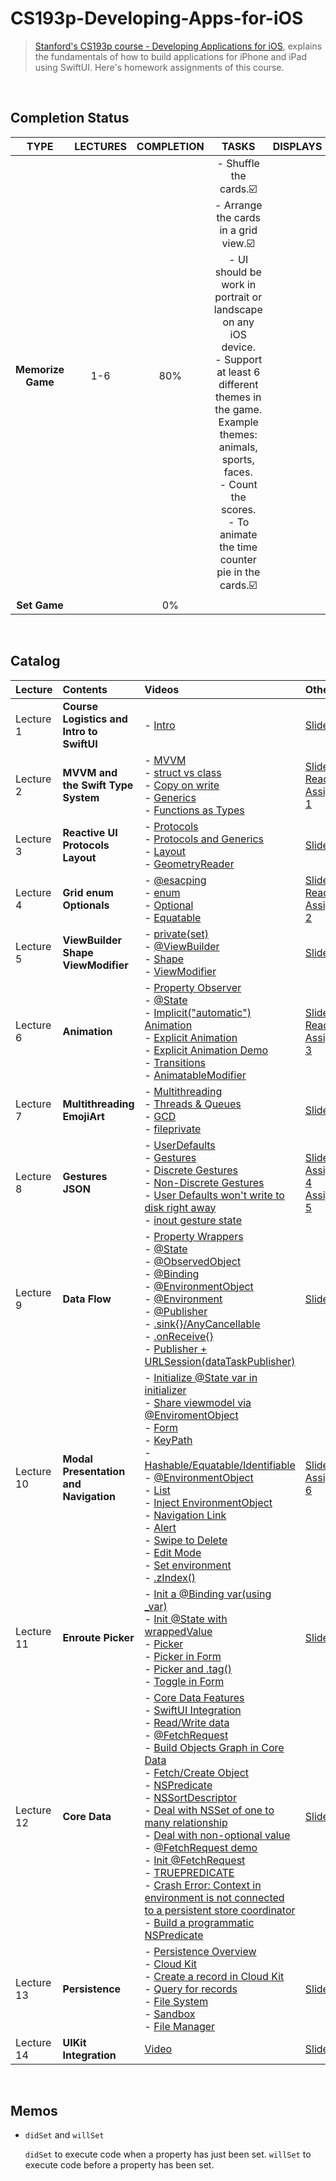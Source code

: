 # CS193p-Developing-Apps-for-iOS
 
> [Stanford's CS193p course - Developing Applications for iOS](https://cs193p.sites.stanford.edu/), explains the fundamentals of how to build applications for iPhone and iPad using SwiftUI. Here's homework assignments of this course.
<br>

## Completion Status
| __TYPE__ | __LECTURES__ | __COMPLETION__ | __TASKS__ | __DISPLAYS__ |
|  :-: | :-: | :-: | :-: | :-: | 
| __Memorize Game__ | 1-6 | 80% | - Shuffle the cards.☑️<br>- Arrange the cards in a grid view.☑️<br>- UI should be work in portrait or landscape on any iOS device.<br>- Support at least 6 different themes in the game. Example themes: animals, sports, faces.<br>- Count the scores.<br>- To animate the time counter pie in the cards.☑️ | |
| __Set Game__ | | 0% | | |
<br>

## Catalog
| __Lecture__ | __Contents__ | __Videos__ | __Others__ |
| :-- | :-- | :-- | :-- | 
| Lecture 1 | __Course Logistics and Intro to SwiftUI__ | - [Intro](https://youtu.be/jbtqIBpUG7g) | [Slides](https://cs193p.sites.stanford.edu/sites/g/files/sbiybj16636/files/media/file/l1.pdf) |
| Lecture 2 | __MVVM and the Swift Type System__ | - [MVVM](https://youtu.be/4GjXq2Sr55Q?t=40) <br> - [struct vs class](https://youtu.be/4GjXq2Sr55Q?t=1205)<br>  - [Copy on write](https://youtu.be/4GjXq2Sr55Q?t=1248)<br> - [Generics](https://youtu.be/4GjXq2Sr55Q?t=1730)<br> - [Functions as Types](https://youtu.be/4GjXq2Sr55Q?t=1971) | [Slides](https://cs193p.sites.stanford.edu/sites/g/files/sbiybj16636/files/media/file/l2.pdf)<br> [Reading 1](https://cs193p.sites.stanford.edu/sites/g/files/sbiybj16636/files/media/file/r1.pdf)<br> [Assignment 1](https://cs193p.sites.stanford.edu/sites/g/files/sbiybj16636/files/media/file/a1.pdf) |
| Lecture 3 | __Reactive UI Protocols Layout__ | - [Protocols](https://youtu.be/SIYdYpPXil4?t=2065)<br> - [Protocols and Generics](https://youtu.be/SIYdYpPXil4?t=2694)<br> - [Layout](https://youtu.be/SIYdYpPXil4?t=3176)<br> - [GeometryReader](https://youtu.be/SIYdYpPXil4?t=4207) | [Slides](https://cs193p.sites.stanford.edu/sites/g/files/sbiybj16636/files/media/file/l3_0.pdf) |
| Lecture 4 | __Grid enum Optionals__ | - [@esacping](https://www.youtube.com/watch?v=eHEeWzFP6O4&feature=youtu.be&t=515)<br> - [enum](https://youtu.be/eHEeWzFP6O4?t=1973)<br> - [Optional](https://youtu.be/eHEeWzFP6O4?t=2453)<br> - [Equatable](https://youtu.be/eHEeWzFP6O4?t=3808) | [Slides](https://cs193p.sites.stanford.edu/sites/g/files/sbiybj16636/files/media/file/l4.pdf)<br> [Reading 2](https://cs193p.sites.stanford.edu/sites/g/files/sbiybj16636/files/media/file/r2_0.pdf)<br> [Assignment 2](https://cs193p.sites.stanford.edu/sites/g/files/sbiybj16636/files/media/file/a2_0.pdf)  |
| Lecture 5 | __ViewBuilder Shape ViewModifier__ | - [private(set)](https://youtu.be/oDKDGCRdSHc?t=282)<br> - [@ViewBuilder](https://youtu.be/oDKDGCRdSHc?t=725)<br> - [Shape](https://youtu.be/oDKDGCRdSHc?t=1226)<br> - [ViewModifier](https://youtu.be/oDKDGCRdSHc?t=2555) | [Slides](https://cs193p.sites.stanford.edu/sites/g/files/sbiybj16636/files/media/file/lecture_5.pdf) |
| Lecture 6 | __Animation__ | - [Property Observer](https://youtu.be/3krC2c56ceQ?t=43)<br> - [@State](https://youtu.be/3krC2c56ceQ?t=119)<br> - [Implicit("automatic") Animation](https://youtu.be/3krC2c56ceQ?t=716)<br> - [Explicit Animation](https://youtu.be/3krC2c56ceQ?t=1048)<br> - [Explicit Animation Demo](https://youtu.be/3krC2c56ceQ?t=3055)<br> - [Transitions](https://youtu.be/3krC2c56ceQ?t=1253)<br> - [AnimatableModifier](https://youtu.be/3krC2c56ceQ?t=3856) | [Slides](https://cs193p.sites.stanford.edu/sites/g/files/sbiybj16636/files/media/file/lecture_6.pdf)<br> [Reading 3](https://cs193p.sites.stanford.edu/sites/g/files/sbiybj16636/files/media/file/reading_3.pdf)<br> [Assignment 3](https://cs193p.sites.stanford.edu/sites/g/files/sbiybj16636/files/media/file/assignment_3.pdf) |
| Lecture 7 | __Multithreading EmojiArt__ | - [Multithreading](https://youtu.be/tmx-OwkBWxA?t=378)<br> - [Threads & Queues](https://youtu.be/tmx-OwkBWxA?t=474)<br> - [GCD](https://youtu.be/tmx-OwkBWxA?t=716)<br> - [fileprivate](https://youtu.be/tmx-OwkBWxA?t=2822) | [Slides](https://cs193p.sites.stanford.edu/sites/g/files/sbiybj16636/files/media/file/lecture_7_0.pdf) |
| Lecture 8 | __Gestures JSON__ | - [UserDefaults](https://youtu.be/mz-rNLWJ0bk?t=175)<br> - [Gestures](https://youtu.be/mz-rNLWJ0bk?t=526)<br> - [Discrete Gestures](https://youtu.be/mz-rNLWJ0bk?t=694)<br>  - [Non-Discrete Gestures](https://youtu.be/mz-rNLWJ0bk?t=757)<br> - [User Defaults won't write to disk right away](https://youtu.be/mz-rNLWJ0bk?t=2397)<br> - [inout gesture state](https://youtu.be/mz-rNLWJ0bk?t=3906) | [Slides](https://cs193p.sites.stanford.edu/sites/g/files/sbiybj16636/files/media/file/lecture_8.pdf)<br> [Assignment 4](https://cs193p.sites.stanford.edu/sites/g/files/sbiybj16636/files/media/file/a4_0.pdf)<br> [Assignment 5](https://cs193p.sites.stanford.edu/sites/g/files/sbiybj16636/files/media/file/assignment_5.pdf) |
| Lecture 9 | __Data Flow__ | - [Property Wrappers](https://youtu.be/0i152oA3T3s?t=60)<br> - [@State](https://youtu.be/0i152oA3T3s?t=376)<br> - [@ObservedObject](https://youtu.be/0i152oA3T3s?t=443)<br> - [@Binding](https://youtu.be/0i152oA3T3s?t=492)<br> - [@EnvironmentObject](https://youtu.be/0i152oA3T3s?t=746)<br> - [@Environment](https://youtu.be/0i152oA3T3s?t=934)<br> - [@Publisher](https://youtu.be/0i152oA3T3s?t=1108)<br> - [.sink{}/AnyCancellable](https://youtu.be/0i152oA3T3s?t=2212)<br> - [.onReceive{}](https://youtu.be/0i152oA3T3s?t=2570)<br> - [Publisher + URLSession(dataTaskPublisher)](https://youtu.be/0i152oA3T3s?t=2698) | [Slides](https://cs193p.sites.stanford.edu/sites/g/files/sbiybj16636/files/media/file/l9_0.pdf) |
| Lecture 10 | __Modal Presentation and Navigation__ | -   [Initialize @State var in initializer](https://youtu.be/CKexGQuIO7E?t=213)<br> -   [Share viewmodel via @EnviromentObject](https://youtu.be/CKexGQuIO7E?t=1011)<br> -   [Form](https://youtu.be/CKexGQuIO7E?t=1648)<br> -   [KeyPath](https://youtu.be/CKexGQuIO7E?t=2005)<br> -   [Hashable/Equatable/Identifiable](https://youtu.be/CKexGQuIO7E?t=3278)<br> -   [@EnvironmentObject](https://youtu.be/CKexGQuIO7E?t=3728)<br> -   [List](https://youtu.be/CKexGQuIO7E?t=3830)<br> -   [Inject EnvironmentObject](https://youtu.be/CKexGQuIO7E?t=3861)<br> -   [Navigation Link](https://youtu.be/CKexGQuIO7E?t=4033)<br> -   [Alert](https://youtu.be/CKexGQuIO7E?t=4785)<br> -   [Swipe to Delete](https://youtu.be/CKexGQuIO7E?t=5331)<br> -   [Edit Mode](https://youtu.be/CKexGQuIO7E?t=5467)<br> -   [Set environment](https://youtu.be/CKexGQuIO7E?t=5663)<br> -   [.zIndex()](https://youtu.be/CKexGQuIO7E?t=6102)| [Slides](https://cs193p.sites.stanford.edu/sites/g/files/sbiybj16636/files/media/file/l10.pdf)<br> [Assignment 6](https://cs193p.sites.stanford.edu/sites/g/files/sbiybj16636/files/media/file/a6.pdf) |
| Lecture 11 | __Enroute Picker__ |-   [Init a @Binding var(using \_var)](https://youtu.be/fCfC6m7XUew?t=1558)<br>-   [Init @State with wrappedValue](https://youtu.be/fCfC6m7XUew?t=1770)<br>-   [Picker](https://youtu.be/fCfC6m7XUew?t=1861)<br>-   [Picker in Form](https://youtu.be/fCfC6m7XUew?t=2155)<br>-   [Picker and .tag()](https://youtu.be/fCfC6m7XUew?t=2680)<br>-   [Toggle in Form](https://youtu.be/fCfC6m7XUew?t=2904)| [Slides](https://cs193p.sites.stanford.edu/sites/g/files/sbiybj16636/files/media/file/l11.pdf) |
| Lecture 12 | __Core Data__ | - [Core Data Features](https://youtu.be/yOhyOpXvaec?t=265)<br>-   [SwiftUI Integration](https://youtu.be/yOhyOpXvaec?t=304)<br>-   [Read/Write data](https://youtu.be/yOhyOpXvaec?t=737)<br>-   [@FetchRequest](https://youtu.be/yOhyOpXvaec?t=1009)<br>-   [Build Objects Graph in Core Data](https://youtu.be/yOhyOpXvaec?t=1610)<br>-   [Fetch/Create Object](https://youtu.be/yOhyOpXvaec?t=2361)<br>-   [NSPredicate](https://youtu.be/yOhyOpXvaec?t=2442)<br>-   [NSSortDescriptor](https://youtu.be/yOhyOpXvaec?t=2521)<br>-   [Deal with NSSet of one to many relationship](https://youtu.be/yOhyOpXvaec?t=3255)<br>-   [Deal with non-optional value](https://youtu.be/yOhyOpXvaec?t=3499)<br>-   [@FetchRequest demo](https://youtu.be/yOhyOpXvaec?t=3762)<br>-   [Init @FetchRequest](https://youtu.be/yOhyOpXvaec?t=3926)<br>-   [TRUEPREDICATE](https://youtu.be/yOhyOpXvaec?t=4884)<br>-   [Crash Error: Context in environment is not connected to a persistent store coordinator](https://youtu.be/yOhyOpXvaec?t=5160)<br>-   [Build a programmatic NSPredicate](https://youtu.be/yOhyOpXvaec?t=5406)| [Slides](https://cs193p.sites.stanford.edu/sites/g/files/sbiybj16636/files/media/file/l12.pdf) |
| Lecture 13 | __Persistence__ |-   [Persistence Overview](https://youtu.be/fTNPRhGGP-0?t=112)<br>-   [Cloud Kit](https://youtu.be/fTNPRhGGP-0?t=332)<br>-   [Create a record in Cloud Kit](https://youtu.be/fTNPRhGGP-0?t=840)<br>-   [Query for records](https://youtu.be/fTNPRhGGP-0?t=1173)<br>-   [File System](https://youtu.be/fTNPRhGGP-0?t=1319)<br>-   [Sandbox](https://youtu.be/fTNPRhGGP-0?t=1452)<br>-   [File Manager](https://youtu.be/fTNPRhGGP-0?t=1610)| [Slides](https://cs193p.sites.stanford.edu/sites/g/files/sbiybj16636/files/media/file/l13.pdf) |
| Lecture 14 | __UIKit Integration__ | [Video](https://youtu.be/GRX5Dha_Clw)| [Slides](https://cs193p.sites.stanford.edu/sites/g/files/sbiybj16636/files/media/file/l14.pdf) |
<br>


## Memos

- `didSet` and `willSet`

    `didSet`  to execute code when a property has just been set.  `willSet`  to execute code before a property has been set.
